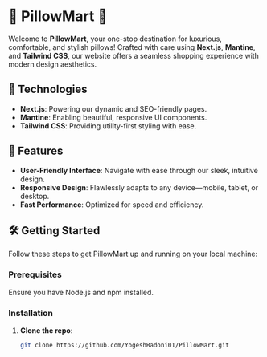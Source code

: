 # 🌟 PillowMart 🌟

Welcome to **PillowMart**, your one-stop destination for luxurious, comfortable, and stylish pillows! Crafted with care using **Next.js**, **Mantine**, and **Tailwind CSS**, our website offers a seamless shopping experience with modern design aesthetics.

## 🚀 Technologies

- **Next.js**: Powering our dynamic and SEO-friendly pages.
- **Mantine**: Enabling beautiful, responsive UI components.
- **Tailwind CSS**: Providing utility-first styling with ease.

## 🎉 Features

- **User-Friendly Interface**: Navigate with ease through our sleek, intuitive design.
- **Responsive Design**: Flawlessly adapts to any device—mobile, tablet, or desktop.
- **Fast Performance**: Optimized for speed and efficiency.

## 🛠️ Getting Started

Follow these steps to get PillowMart up and running on your local machine:

### Prerequisites

Ensure you have Node.js and npm installed.

### Installation

1. **Clone the repo**:
   ```sh
   git clone https://github.com/YogeshBadoni01/PillowMart.git

